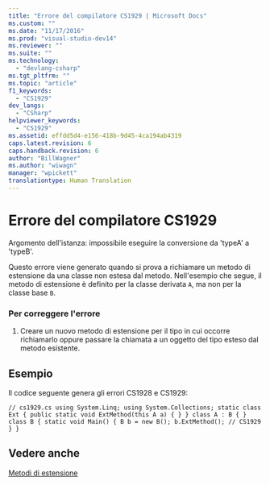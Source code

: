 ```yaml
---
title: "Errore del compilatore CS1929 | Microsoft Docs"
ms.custom: ""
ms.date: "11/17/2016"
ms.prod: "visual-studio-dev14"
ms.reviewer: ""
ms.suite: ""
ms.technology: 
  - "devlang-csharp"
ms.tgt_pltfrm: ""
ms.topic: "article"
f1_keywords: 
  - "CS1929"
dev_langs: 
  - "CSharp"
helpviewer_keywords: 
  - "CS1929"
ms.assetid: effdd5d4-e156-418b-9d45-4ca194ab4319
caps.latest.revision: 6
caps.handback.revision: 6
author: "BillWagner"
ms.author: "wiwagn"
manager: "wpickett"
translationtype: Human Translation
---
```

# Errore del compilatore CS1929
Argomento dell'istanza: impossibile eseguire la conversione da 'typeA' a 'typeB'.  
  
 Questo errore viene generato quando si prova a richiamare un metodo di estensione da una classe non estesa dal metodo. Nell'esempio che segue, il metodo di estensione è definito per la classe derivata `A`, ma non per la classe base `B`.  
  
### Per correggere l'errore  
  
1.  Creare un nuovo metodo di estensione per il tipo in cui occorre richiamarlo oppure passare la chiamata a un oggetto del tipo esteso dal metodo esistente.  
  
## Esempio  
 Il codice seguente genera gli errori CS1928 e CS1929:  
  
```  
// cs1929.cs using System.Linq; using System.Collections; static class Ext { public static void ExtMethod(this A a) { } } class A : B { } class B { static void Main() { B b = new B(); b.ExtMethod(); // CS1929 } }  
```  
  
## Vedere anche  
 [Metodi di estensione](../../csharp/programming-guide/classes-and-structs/extension-methods.md)